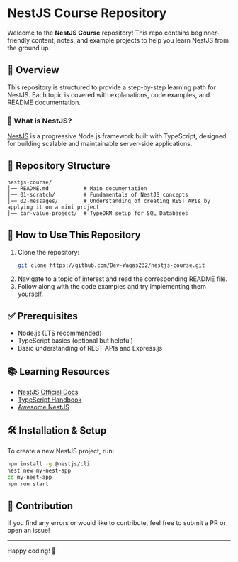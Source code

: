 # NestJS Course Repository

Welcome to the **NestJS Course** repository! This repo contains beginner-friendly content, notes, and example projects to help you learn NestJS from the ground up.

## 📌 Overview
This repository is structured to provide a step-by-step learning path for NestJS. Each topic is covered with explanations, code examples, and README documentation.

### 🚀 What is NestJS?
[NestJS](https://nestjs.com/) is a progressive Node.js framework built with TypeScript, designed for building scalable and maintainable server-side applications.

## 📂 Repository Structure
```
nestjs-course/
│── README.md           # Main documentation
│── 01-scratch/         # Fundamentals of NestJS concepts
│── 02-messages/        # Understanding of creating REST APIs by applying it on a mini project
│── car-value-project/  # TypeORM setup for SQL Databases
```

## 📖 How to Use This Repository
1. Clone the repository:
   ```sh
   git clone https://github.com/Dev-Waqas232/nestjs-course.git
   ```
2. Navigate to a topic of interest and read the corresponding README file.
3. Follow along with the code examples and try implementing them yourself.

## ✅ Prerequisites
- Node.js (LTS recommended)
- TypeScript basics (optional but helpful)
- Basic understanding of REST APIs and Express.js

## 📚 Learning Resources
- [NestJS Official Docs](https://docs.nestjs.com/)
- [TypeScript Handbook](https://www.typescriptlang.org/docs/)
- [Awesome NestJS](https://github.com/nestjs/awesome-nestjs)

## 🛠 Installation & Setup
To create a new NestJS project, run:
```sh
npm install -g @nestjs/cli
nest new my-nest-app
cd my-nest-app
npm run start
```

## 🎯 Contribution
If you find any errors or would like to contribute, feel free to submit a PR or open an issue!

---
Happy coding! 🚀

